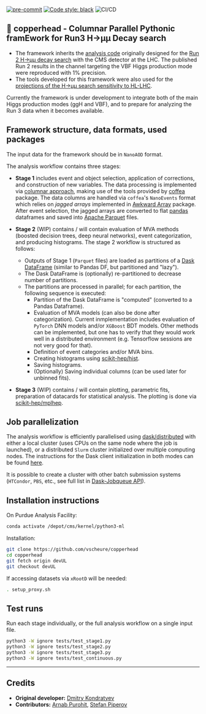 [![pre-commit](https://img.shields.io/badge/pre--commit-enabled-brightgreen?logo=pre-commit&logoColor=white)](https://github.com/pre-commit/pre-commit)
[![Code style: black](https://img.shields.io/badge/code%20style-black-000000.svg)](https://github.com/psf/black)
![CI/CD](https://github.com/Run3HmmAnalysis/copperhead/actions/workflows/ci.yml/badge.svg)

## 🐍 copperhead - Columnar Parallel Pythonic framEwork for Run3 H&rarr;µµ Decay search

- The framework inherits the [analysis code](https://github.com/kondratyevd/hmumu-coffea) originally designed for the [Run 2 H&rarr;µµ decay search](https://inspirehep.net/literature/1815813) with the CMS detector at the LHC. The published Run 2 results in the channel targeting the VBF Higgs production mode were reproduced with 1% precision.
- The tools developed for this framework were also used for the [projections of the H&rarr;µµ search sensitivity to HL-LHC](https://cds.cern.ch/record/2804002/).

Currently the framework is under development to integrate both of the main Higgs production modes (ggH and VBF), and to prepare for analyzing the Run 3 data when it becomes available.

## Framework structure, data formats, used packages
The input data for the framework should be in `NanoAOD` format.

The analysis workflow contains three stages:
- **Stage 1** includes event and object selection, application of corrections, and construction of new variables. The data processing is implemented via [columnar approach](https://indico.cern.ch/event/759388/contributions/3306852/attachments/1816027/2968106/ncsmith-how2019-columnar.pdf), making use of the tools provided by [coffea](https://github.com/CoffeaTeam/coffea) package. The data columns are handled via `coffea`'s `NanoEvents` format which relies on *jagged arrays* implemented in [Awkward Array](https://github.com/scikit-hep/awkward-1.0) package. After event selection, the jagged arrays are converted to flat [pandas](https://github.com/pandas-dev/pandas) dataframes and saved into [Apache Parquet](https://github.com/apache/parquet-format) files.
- **Stage 2** (WIP) contains / will contain evaluation of MVA methods (boosted decision trees, deep neural networks), event categorization, and producing histograms. The stage 2 workflow is structured as follows:
  - Outputs of Stage 1 (`Parquet` files) are loaded as partitions of a [Dask DataFrame](https://docs.dask.org/en/stable/dataframe.html) (similar to Pandas DF, but partitioned and "lazy").
  - The Dask DataFrame is (optionally) re-partitioned to decrease number of partitions.
  - The partitions are processed in parallel; for each partition, the following sequence is executed:
    - Partition of the Dask DataFrame is "computed" (converted to a Pandas Dataframe).
    - Evaluation of MVA models (can also be done after categorization). Current inmplementation includes evaluation of `PyTorch` DNN models and/or `XGBoost` BDT models. Other methods can be implemented, but one has to verify that they would work well in a distributed environment (e.g. Tensorflow sessions are not very good for that).
    - Definition of event categories and/or MVA bins.
    - Creating histograms using [scikit-hep/hist](https://github.com/scikit-hep/hist).
    - Saving histograms.
    - (Optionally) Saving individual columns (can be used later for unbinned fits).

- **Stage 3** (WIP) contains / will contain plotting, parametric fits, preparation of datacards for statistical analysis. The plotting is done via [scikit-hep/mplhep](https://github.com/scikit-hep/mplhep).

## Job parallelization
The analysis workflow is efficiently parallelised using [dask/distributed](https://github.com/dask/distributed) with either a local cluster (uses CPUs on the same node where the job is launched), or a distributed `Slurm` cluster initialized over multiple computing nodes. The instructions for the Dask client initialization in both modes can be found [here](docs/dask_client.md).

It is possible to create a cluster with other batch submission systems (`HTCondor`, `PBS`, etc., see full list in [Dask-Jobqueue API](https://jobqueue.dask.org/en/latest/api.html#)).

## Installation instructions

On Purdue Analysis Facility:

```bash
conda activate /depot/cms/kernel/python3-ml
```
Installation:
```bash
git clone https://github.com/vscheure/copperhead
cd copperhead
git fetch origin devUL
git checkout devUL
```
If accessing datasets via `xRootD` will be needed:
```bash
. setup_proxy.sh
```

## Test runs
Run each stage individually, or the full analysis workflow on a single input file.
```bash
python3 -W ignore tests/test_stage1.py
python3 -W ignore tests/test_stage2.py
python3 -W ignore tests/test_stage3.py
python3 -W ignore tests/test_continuous.py
```
---
## Credits
- **Original developer:** [Dmitry Kondratyev](https://github.com/kondratyevd)
- **Contributors:** [Arnab Purohit](https://github.com/ArnabPurohit), [Stefan Piperov](https://github.com/piperov)
